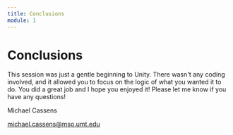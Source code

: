 ```yaml
---
title: Conclusions
module: 1
---
```


# Conclusions
<!--
<iframe width="560" height="315" src="https://www.youtube.com/embed/Fyeilx4bhlw" frameborder="0" allow="accelerometer; autoplay; encrypted-media; gyroscope; picture-in-picture" allowfullscreen></iframe>
-->
This session was just a gentle beginning to Unity.  There wasn't any coding involved, and it allowed you to focus on the logic of what you wanted it to do.  You did a great job and I hope you enjoyed it!  Please let me know if you have any questions!

Michael Cassens

michael.cassens@mso.umt.edu
